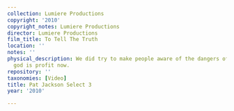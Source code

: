 ```yaml
---
collection: Lumiere Productions
copyright: '2010'
copyright_notes: Lumiere Productions
director: Lumiere Productions
film_title: To Tell The Truth
location: ''
notes: ''
physical_description: We did try to make people aware of the dangers of a system but
  god is profit now.
repository: ''
taxonomies: [Video]
title: Pat Jackson Select 3
year: '2010'

---
```

